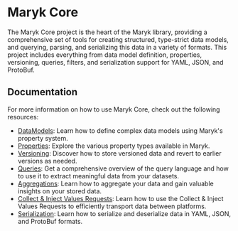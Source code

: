 # Maryk Core

The Maryk Core project is the heart of the Maryk library, providing a comprehensive
set of tools for creating structured, type-strict data models, and querying, parsing,
and serializing this data in a variety of formats. This project includes everything
from data model definition, properties, versioning, queries, filters, and serialization
support for YAML, JSON, and ProtoBuf.

## Documentation

For more information on how to use Maryk Core, check out the following resources:

- [DataModels](documentation/datamodel.md): Learn how to define complex data models using Maryk's property system.
- [Properties](documentation/properties/properties.md): Explore the various property types available in Maryk.
- [Versioning](documentation/versioning.md): Discover how to store versioned data and revert to earlier versions as needed.
- [Queries](documentation/query.md): Get a comprehensive overview of the query language and how to use it to extract meaningful data from your datasets.
- [Aggregations](documentation/aggregations.md): Learn how to aggregate your data and gain valuable insights on your stored data.
- [Collect & Inject Values Requests](documentation/collectAndInject.md): Learn how to use the Collect & Inject Values Requests to efficiently transport data between platforms.
- [Serialization](documentation/serialization.md): Learn how to serialize and deserialize data in YAML, JSON, and ProtoBuf formats.
